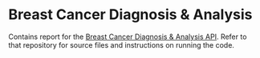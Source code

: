 # Breast Cancer Diagnosis & Analysis

Contains report for the [Breast Cancer Diagnosis & Analysis API](https://github.com/dhannywi/Diagnosis_API). Refer to that repository for source files and instructions on running the code.
